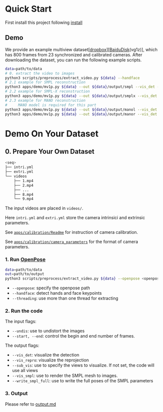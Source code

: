 <!--
 * @Date: 2021-04-02 11:53:16
 * @Author: Qing Shuai
 * @LastEditors: Qing Shuai
 * @LastEditTime: 2021-07-22 20:57:16
 * @FilePath: /EasyMocapRelease/doc/quickstart.md
-->
# Quick Start

First install this project following [install](./installation.md)

## Demo

We provide an example multiview dataset[[dropbox](https://www.dropbox.com/s/24mb7r921b1g9a7/zju-ls-feng.zip?dl=0)][[BaiduDisk](https://pan.baidu.com/s/1lvAopzYGCic3nauoQXjbPw)(vg1z)], which has 800 frames from 23 synchronized and calibrated cameras. After downloading the dataset, you can run the following example scripts.

```bash
data=path/to/data
# 0. extract the video to images
python3 scripts/preprocess/extract_video.py ${data} --handface
# 2.1 example for SMPL reconstruction
python3 apps/demo/mv1p.py ${data} --out ${data}/output/smpl --vis_det --vis_repro --undis --sub_vis 1 7 13 19 --vis_smpl
# 2.2 example for SMPL-X reconstruction
python3 apps/demo/mv1p.py ${data} --out ${data}/output/smplx --vis_det --vis_repro --undis --sub_vis 1 7 13 19 --body bodyhandface --model smplx --gender male --vis_smpl
# 2.3 example for MANO reconstruction
#     MANO model is required for this part
python3 apps/demo/mv1p.py ${data} --out ${data}/output/manol --vis_det --vis_repro --undis --sub_vis 1 7 13 19 --body handl --model manol --gender male --vis_smpl
python3 apps/demo/mv1p.py ${data} --out ${data}/output/manor --vis_det --vis_repro --undis --sub_vis 1 7 13 19 --body handr --model manor --gender male --vis_smpl
```

# Demo On Your Dataset

## 0. Prepare Your Own Dataset

```bash
<seq>
├── intri.yml
├── extri.yml
└── videos
    ├── 1.mp4
    ├── 2.mp4
    ├── ...
    ├── 8.mp4
    └── 9.mp4
```

The input videos are placed in `videos/`.

Here `intri.yml` and `extri.yml` store the camera intrinsici and extrinsic parameters.

See [`apps/calibration/Readme`](../apps/calibration/Readme.md) for instruction of camera calibration.

See [`apps/calibration/camera_parameters`](../apps/calibration/camera_parameters.md) for the format of camera parameters.

### 1. Run [OpenPose](https://github.com/CMU-Perceptual-Computing-Lab/openpose)

```bash
data=path/to/data
out=path/to/output
python3 scripts/preprocess/extract_video.py ${data} --openpose <openpose_path> --handface
```

- `--openpose`: specify the openpose path
- `--handface`: detect hands and face keypoints
- `--threading`: use more than one thread for extracting

### 2. Run the code

The input flags:

- `--undis`: use to undistort the images
- `--start, --end`: control the begin and end number of frames.

The output flags:

- `--vis_det`: visualize the detection
- `--vis_repro`: visualize the reprojection
- `--sub_vis`: use to specify the views to visualize. If not set, the code will use all views
- `--vis_smpl`: use to render the SMPL mesh to images.
- `--write_smpl_full`: use to write the full poses of the SMPL parameters

### 3. Output

Please refer to [output.md](../doc/02_output.md)